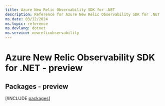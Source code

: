 ```yaml
---
title: Azure New Relic Observability SDK for .NET
description: Reference for Azure New Relic Observability SDK for .NET
ms.date: 03/12/2024
ms.topic: reference
ms.devlang: dotnet
ms.service: newrelicobservability
---
```

# Azure New Relic Observability SDK for .NET - preview
## Packages - preview
[!INCLUDE [packages](new-relic-observability-index.md)]